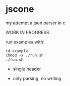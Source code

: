 # jscone

my attempt a json parser in c

WORK IN PROGRESS

run examples with:

```
cd example
chmod +x ./run.sh
./run.sh
```

- single header

- only parsing, no writing